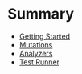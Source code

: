 # Summary

- [Getting Started](getting-started.md)
- [Mutations](mutation.md)
- [Analyzers](analyzers.md)
- [Test Runner](test-runner.md)
